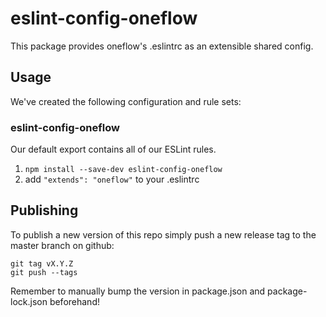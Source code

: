 # eslint-config-oneflow
This package provides oneflow's .eslintrc as an extensible shared config.

## Usage

We've created the following configuration and rule sets:

### eslint-config-oneflow

Our default export contains all of our ESLint rules.

1. `npm install --save-dev eslint-config-oneflow`
2. add `"extends": "oneflow"` to your .eslintrc

## Publishing

To publish a new version of this repo simply push a new release tag to the master branch on github:
```
git tag vX.Y.Z
git push --tags
```
Remember to manually bump the version in package.json and package-lock.json beforehand!
